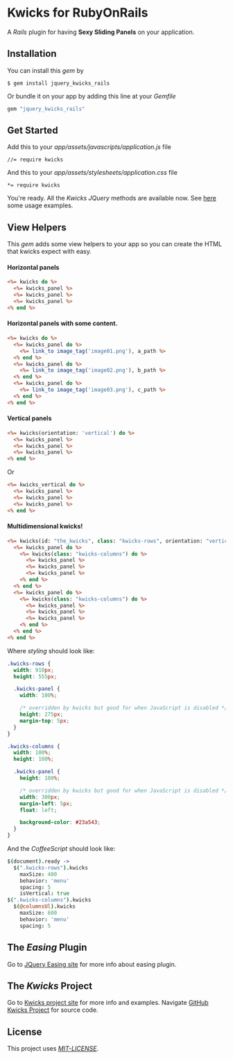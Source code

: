 # Kwicks for RubyOnRails
A *Rails* plugin for having <b>Sexy Sliding Panels</b> on your application. 

## Installation
You can install this *gem* by

```
$ gem install jquery_kwicks_rails
```

Or bundle it on your app by adding this line at your *Gemfile*

```ruby
gem "jquery_kwicks_rails"
```
    

## Get Started
Add this to your *app/assets/javascripts/application.js* file

```
//= require kwicks
```

And this to your *app/assets/stylesheets/application.css* file

```
*= require kwicks
```

You're ready. All the *Kwicks* *JQuery* methods are available now.
See [here](http://devsmash.com/projects/kwicks/examples/horizontal) some usage examples.

## View Helpers
This *gem* adds some view helpers to your app so you can create the HTML that kwicks 
expect with easy.

#### Horizontal panels

```rhtml
<%= kwicks do %>
  <%= kwicks_panel %>
  <%= kwicks_panel %>
  <%= kwicks_panel %>
<% end %>
```


#### Horizontal panels with some content.

```rhtml
<%= kwicks do %>
  <%= kwicks_panel do %>
    <%= link_to image_tag('image01.png'), a_path %>
  <% end %>
  <%= kwicks_panel do %>
    <%= link_to image_tag('image02.png'), b_path %>
  <% end %>
  <%= kwicks_panel do %>
    <%= link_to image_tag('image03.png'), c_path %>
  <% end %>
<% end %>
```

#### Vertical panels

```rhtml
<%= kwicks(orientation: 'vertical') do %>
  <%= kwicks_panel %>
  <%= kwicks_panel %>
  <%= kwicks_panel %>
<% end %>
```

Or

```rhtml
<%= kwicks_vertical do %>
  <%= kwicks_panel %>
  <%= kwicks_panel %>
  <%= kwicks_panel %>
<% end %>
```


#### Multidimensional kwicks!

```rhtml
<%= kwicks(id: "the_kwicks", class: "kwicks-rows", orientation: "vertical") do %>
  <%= kwicks_panel do %>
    <%= kwicks(class: "kwicks-columns") do %>
      <%= kwicks_panel %>
      <%= kwicks_panel %>
      <%= kwicks_panel %>
    <% end %>
  <% end %>
  <%= kwicks_panel do %>
    <%= kwicks(class: "kwicks-columns") do %>
      <%= kwicks_panel %>
      <%= kwicks_panel %>
      <%= kwicks_panel %>
    <% end %>
  <% end %>
<% end %>
```

Where *styling* should look like:

```css
.kwicks-rows {
  width: 910px;
  height: 555px;

  .kwicks-panel {
    width: 100%;

    /* overridden by kwicks but good for when JavaScript is disabled */
    height: 275px;
    margin-top: 5px;
  }
}

.kwicks-columns {
  width: 100%;
  height: 100%;

  .kwicks-panel {
    height: 100%;

    /* overridden by kwicks but good for when JavaScript is disabled */
    width: 300px;
    margin-left: 5px;
    float: left;

    background-color: #23a543;
  }
}
```

And the *CoffeeScript* should look like:

```coffeescript
$(document).ready ->
  $(".kwicks-rows").kwicks
    maxSize: 400
    behavior: 'menu'
    spacing: 5
    isVertical: true
$(".kwicks-columns").kwicks
  $(@columnsUl).kwicks
    maxSize: 600
    behavior: 'menu'
    spacing: 5
```


## The *Easing* Plugin
Go to [JQuery Easing site](http://gsgd.co.uk/sandbox/jquery/easing/) for more info about easing plugin.

## The *Kwicks* Project
Go to [Kwicks project site](http://devsmash.com/projects/kwicks) for more info and examples.
Navigate [GitHub Kwicks Project](https://github.com/jmar777/kwicks) for source code.

## License
This project uses [*MIT-LICENSE*](http://en.wikipedia.org/wiki/MIT_License).